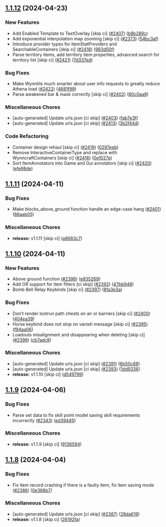 ## [1.1.12](https://github.com/Wynntils/Artemis/compare/v1.1.11...v1.1.12) (2024-04-23)


### New Features

* Add Enabled Template to TextOverlay [skip ci] ([#2407](https://github.com/Wynntils/Artemis/issues/2407)) ([b8b289c](https://github.com/Wynntils/Artemis/commit/b8b289c94b9e2aa9bdd270a422394548fb72550f))
* Add exponential interpolation map zooming [skip ci] ([#2373](https://github.com/Wynntils/Artemis/issues/2373)) ([54bc3af](https://github.com/Wynntils/Artemis/commit/54bc3af66cd500466dfd91fb1b51756b29e5af4e))
* Introduce provider types for ItemStatProviders and SearchableContainers [skip ci] ([#2418](https://github.com/Wynntils/Artemis/issues/2418)) ([983d50f](https://github.com/Wynntils/Artemis/commit/983d50f03ab13d00e5edbb51c41827979420c15e))
* Parse territory items, add territory item properties, advanced search for territory list [skip ci] ([#2421](https://github.com/Wynntils/Artemis/issues/2421)) ([7d337ed](https://github.com/Wynntils/Artemis/commit/7d337ed80692d329085cb136537ed0df60f53786))


### Bug Fixes

* Make Wynntils much smarter about user info requests to greatly reduce Athena load ([#2422](https://github.com/Wynntils/Artemis/issues/2422)) ([4681f99](https://github.com/Wynntils/Artemis/commit/4681f998bf38b1b8c17dd0bbe66ae8a473e40baf))
* Parse awakened bar & mask correctly [skip ci] ([#2402](https://github.com/Wynntils/Artemis/issues/2402)) ([80c0aa9](https://github.com/Wynntils/Artemis/commit/80c0aa94525b968195d6432f37ec1ed4f5cdc7c9))


### Miscellaneous Chores

* [auto-generated] Update urls.json [ci skip] ([#2403](https://github.com/Wynntils/Artemis/issues/2403)) ([fab7e3f](https://github.com/Wynntils/Artemis/commit/fab7e3f80f976289ee66e9137962e6e96bfa13e3))
* [auto-generated] Update urls.json [ci skip] ([#2413](https://github.com/Wynntils/Artemis/issues/2413)) ([3b2f44d](https://github.com/Wynntils/Artemis/commit/3b2f44d5f28769e6de3613896269b90ce40d36ae))


### Code Refactoring

* Container design rehaul [skip ci] ([#2419](https://github.com/Wynntils/Artemis/issues/2419)) ([0297eeb](https://github.com/Wynntils/Artemis/commit/0297eebb4f3ee32f748412ecc8cf1138a4c6b72a))
* Remove InteractiveContainerType and replace with WynncraftContainers [skip ci] ([#2416](https://github.com/Wynntils/Artemis/issues/2416)) ([0e1027e](https://github.com/Wynntils/Artemis/commit/0e1027e5e76523435e14ea2a82b733f56bf33d31))
* Sort ItemAnnotators into Game and Gui annotators [skip ci] ([#2420](https://github.com/Wynntils/Artemis/issues/2420)) ([efe98de](https://github.com/Wynntils/Artemis/commit/efe98de5414c7d020a012bdc19c5f0b30a5cc920))

## [1.1.11](https://github.com/Wynntils/Artemis/compare/v1.1.10...v1.1.11) (2024-04-11)


### Bug Fixes

* Make blocks_above_ground function handle an edge-case hang ([#2401](https://github.com/Wynntils/Artemis/issues/2401)) ([66aab05](https://github.com/Wynntils/Artemis/commit/66aab05d68b2d2d2b7ca931323e0ae2e1e9d5a3b))


### Miscellaneous Chores

* **release:** v1.1.11 [skip ci] ([a8683c7](https://github.com/Wynntils/Artemis/commit/a8683c799405e48d0eaa94bce868ebf36bfcf744))

## [1.1.10](https://github.com/Wynntils/Artemis/compare/v1.1.9...v1.1.10) (2024-04-11)


### New Features

* Above ground function ([#2398](https://github.com/Wynntils/Artemis/issues/2398)) ([e835269](https://github.com/Wynntils/Artemis/commit/e8352696c1a182e53a80ef4b6f2c6a7e0d5b8991))
* Add OR support for item filters [ci skip] ([#2392](https://github.com/Wynntils/Artemis/issues/2392)) ([47bb948](https://github.com/Wynntils/Artemis/commit/47bb948e03d4f7bb65a58ec78567bebdc8b652b5))
* Bomb Bell Relay Keybinds [skip ci] ([#2397](https://github.com/Wynntils/Artemis/issues/2397)) ([8fa3e3a](https://github.com/Wynntils/Artemis/commit/8fa3e3af5431bd0f18bcd053a1524aa021818408))


### Bug Fixes

* Don't render lootrun path chests on air or barriers [skip ci] ([#2400](https://github.com/Wynntils/Artemis/issues/2400)) ([404ea39](https://github.com/Wynntils/Artemis/commit/404ea39f53674b0db0f078afdc18e768430acf3c))
* Horse keybind does not stop on vanish message [skip ci] ([#2395](https://github.com/Wynntils/Artemis/issues/2395)) ([f94aa06](https://github.com/Wynntils/Artemis/commit/f94aa064c94f9ff117c9c43bea4093c60a917d73))
* Loadouts misalignment and disappearing when deleting [skip ci] ([#2396](https://github.com/Wynntils/Artemis/issues/2396)) ([cb7adc8](https://github.com/Wynntils/Artemis/commit/cb7adc848e7ebafd4bb51166fa25c86492cf98a1))


### Miscellaneous Chores

* [auto-generated] Update urls.json [ci skip] ([#2391](https://github.com/Wynntils/Artemis/issues/2391)) ([6b50c88](https://github.com/Wynntils/Artemis/commit/6b50c88893ad192a1d5a88121ce87a891178a952))
* [auto-generated] Update urls.json [ci skip] ([#2393](https://github.com/Wynntils/Artemis/issues/2393)) ([1dd9336](https://github.com/Wynntils/Artemis/commit/1dd9336851658b5f9f9c370bf19e00292113f965))
* **release:** v1.1.10 [skip ci] ([d549799](https://github.com/Wynntils/Artemis/commit/d5497998b3beba4193757e92f9cff8f4f0ca82bf))

## [1.1.9](https://github.com/Wynntils/Artemis/compare/v1.1.8...v1.1.9) (2024-04-06)


### Bug Fixes

* Parse set data to fix skill point model saving skill requirements incorrectly ([#2343](https://github.com/Wynntils/Artemis/issues/2343)) ([ed39445](https://github.com/Wynntils/Artemis/commit/ed39445db1db2bc54d685049a643bd35a14a22b4))


### Miscellaneous Chores

* **release:** v1.1.9 [skip ci] ([9136594](https://github.com/Wynntils/Artemis/commit/9136594c431bb34ad18b04a078b80003d23e7ba4))

## [1.1.8](https://github.com/Wynntils/Artemis/compare/v1.1.7...v1.1.8) (2024-04-04)


### Bug Fixes

* Fix item record crashing if there is a faulty item, fix item saving mode ([#2386](https://github.com/Wynntils/Artemis/issues/2386)) ([0e368b7](https://github.com/Wynntils/Artemis/commit/0e368b74e255c0ee6ad1bc15819c554b56dbb394))


### Miscellaneous Chores

* [auto-generated] Update urls.json [ci skip] ([#2387](https://github.com/Wynntils/Artemis/issues/2387)) ([28da619](https://github.com/Wynntils/Artemis/commit/28da6197ba4ad25872954af3da87ee4df5069eb0))
* **release:** v1.1.8 [skip ci] ([26192fa](https://github.com/Wynntils/Artemis/commit/26192fa9500ebfc43831e01958ef81c922e6a9e0))

